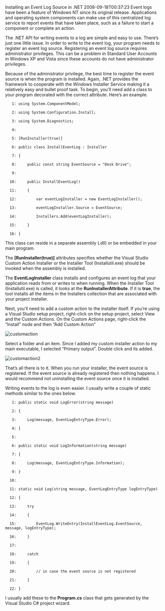 Installing an Event Log Source in .NET
2008-09-18T00:37:23
Event logs have been a feature of Windows NT since its original release. Applications and operating system components can make use of this centralized log service to report events that have taken place, such as a failure to start a component or complete an action.

The .NET API for writing events to a log are simple and easy to use. There’s just one little issue. In order to write to the event log, your program needs to register an event log source. Registering an event log source requires administrator privileges. This can be a problem in Standard User Accounts in Windows XP and Vista since these accounts do not have administrator privileges.

Because of the administrator privilege, the best time to register the event source is when the program is installed. Again, .NET provides the framework to cooperate with the Windows Installer Service making it a relatively easy and bullet proof task. To begin, you’ll need add a class to your program decorated with the correct attribute. Here’s an example.
    
       1: using System.ComponentModel;
    
       2: using System.Configuration.Install;
    
       3: using System.Diagnostics;
    
       4:  
    
       5: [RunInstaller(true)]
    
       6: public class InstallEventLog : Installer
    
       7: {
    
       8:     public const string EventSource = "Desk Drive";
    
       9:  
    
      10:     public InstallEventLog()
    
      11:     {
    
      12:         var eventLogInstaller = new EventLogInstaller();
    
      13:         eventLogInstaller.Source = EventSource;
    
      14:         Installers.Add(eventLogInstaller);
    
      15:     }
    
      16: }

This class can reside in a separate assembly (.dll) or be embedded in your main program.

The **[RunInstaller(true)]** attributes specifies whether the Visual Studio Custom Action Installer or the Installer Tool (Installutil.exe) should be invoked when the assembly is installed.

The **EventLogInstaller** class installs and configures an event log that your application reads from or writes to when running. When the Installer Tool (Installutil.exe) is called, it looks at the **RunInstallerAttribute**. If it is **true**, the tool installs all the items in the Installers collection that are associated with your project installer.

Next, you’ll need to add a custom action to the installer itself. If you’re using a Visual Studio setup project, right-click on the setup project, select View and the Custom Actions. On the Custom Actions page, right-click the “Install” node and then “Add Custom Action”

![customaction](http://az667460.vo.msecnd.net/cdn/images/blog/InstallinganEventLogSourcein.NET_1184E/customaction.png)

Select a folder and an item. Since I added my custom installer action to my main executable, I selected “Primary output”. Double click and its added.

![customaction2](http://az667460.vo.msecnd.net/cdn/images/blog/InstallinganEventLogSourcein.NET_1184E/customaction2.png)

That’s all there is to it. When you run your installer, the event source is registered. If the event source is already registered then nothing happens. I would recommend not uninstalling the event source once it is installed.

Writing events to the log is even easier. I usually write a couple of static methods similar to the ones below.
    
       1: public static void LogError(string message)
    
       2: {
    
       3:     Log(message, EventLogEntryType.Error);
    
       4: }
    
       5:  
    
       6: public static void LogInformation(string message)
    
       7: {
    
       8:     Log(message, EventLogEntryType.Information);
    
       9: }
    
      10:  
    
      11: static void Log(string message, EventLogEntryType logEntryType)
    
      12: {
    
      13:     try
    
      14:     {
    
      15:         EventLog.WriteEntry(InstallEventLog.EventSource, message, logEntryType);
    
      16:     }
    
      17:  
    
      18:     catch
    
      19:     {
    
      20:         // in case the event source is not registered
    
      21:     }
    
      22: }

I usually add these to the **Program.cs** class that gets generated by the Visual Studio C# project wizard. 
